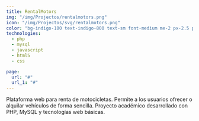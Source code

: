 ```yaml
---
title: RentalMotors
img: "/img/Projectos/rentalmotors.png"
icon: "/img/Projectos/svg/rentalmotors.png"
color: "bg-indigo-100 text-indigo-800 text-sm font-medium me-2 px-2.5 py-0.5 rounded dark:bg-indigo-900 dark:text-indigo-300"
technologies:
  - php
  - mysql
  - javascript
  - html5
  - css

page:
  url: "#"
  url_1: "#"
---
```


Plataforma web para renta de motocicletas. Permite a los usuarios ofrecer o alquilar vehículos de forma sencilla. Proyecto académico desarrollado con PHP, MySQL y tecnologías web básicas.
